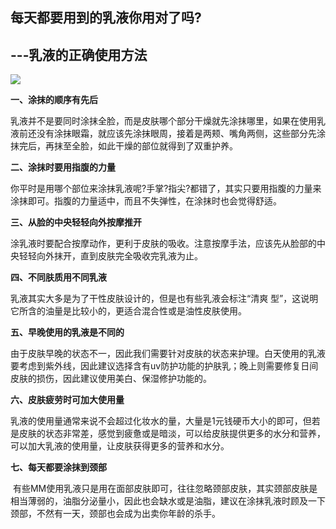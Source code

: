 ## 每天都要用到的乳液你用对了吗?  

##  ---乳液的正确使用方法

**![](file:///C:\Users\ADMINI~1\AppData\Local\Temp\msohtmlclip1\01\clip_image001.jpg)**

**一、涂抹的顺序有先后**

乳液并不是要同时涂抹全脸，而是皮肤哪个部分干燥就先涂抹哪里，如果在使用乳液前还没有涂抹眼霜，就应该先涂抹眼周，接着是两颊、嘴角两侧，这些部分先涂抹完后，再抹至全脸，如此干燥的部位就得到了双重护养。 

**二、涂抹时要用指腹的力量**

你平时是用哪个部位来涂抹乳液呢?手掌?指尖?都错了，其实只要用指腹的力量来涂抹即可。指腹的力量适中，而且不失弹性，在涂抹时也会觉得舒适。 

**三、从脸的中央轻轻向外按摩推开**

涂乳液时要配合按摩动作，更利于皮肤的吸收。注意按摩手法，应该先从脸部的中央轻轻向外抹开，直到皮肤完全吸收完乳液为止。 

**四、不同肤质用不同乳液** 

乳液其实大多是为了干性皮肤设计的，但是也有些乳液会标注“清爽 型”，这说明它所含的油量是比较小的，更适合混合性或是油性皮肤使用。 

**五、早晚使用的乳液是不同的** 

由于皮肤早晚的状态不一，因此我们需要针对皮肤的状态来护理。白天使用的乳液要考虑到紫外线，因此建议选择含有uv防护功能的护肤乳；晚上则需要修复日间皮肤的损伤，因此建议使用美白、保湿修护功能的。 

**六、皮肤疲劳时可加大使用量** 

乳液的使用量通常来说不会超过化妆水的量，大量是1元钱硬币大小的即可，但若是皮肤的状态非常差，感觉到疲惫或是暗淡，可以给皮肤提供更多的水分和营养，可以加大乳液的使用量，让皮肤获得更多的营养和水分。 

**七、每天都要涂抹到颈部** 

 有些MM使用乳液只是用在面部皮肤即可，往往忽略颈部皮肤，其实颈部皮肤是相当薄弱的，油脂分泌量小，因此也会缺水或是油脂，建议在涂抹乳液时顾及一下颈部，不然有一天，颈部也会成为出卖你年龄的杀手。

